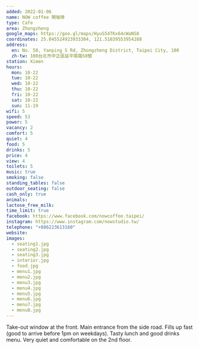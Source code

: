 ```yaml
---
added: 2022-01-06
name: NOW coffee 鬧咖啡
type: Cafe
area: Zhongzheng
google_maps: https://goo.gl/maps/HyuS54TKx64cWaNS8
coordinates: 25.045524923933304, 121.51039553954288
address:
  en: No. 58, Yanping S Rd, Zhongzheng District, Taipei City, 100
  zh-tw: 100台北市中正區延平南路58號
station: Ximen
hours:
  mon: 10-22
  tue: 10-22
  wed: 10-22
  thu: 10-22
  fri: 10-22
  sat: 10-22
  sun: 11-19
wifi: 5
speed: 53
power: 5
vacancy: 2
comfort: 5
quiet: 4
food: 5
drinks: 5
price: 4
view: 4
toilets: 5
music: true
smoking: false
standing_tables: false
outdoor_seating: false
cash_only: true
animals: 
lactose_free_milk: 
time_limit: true
facebook: https://www.facebook.com/nowcoffee.taipei/
instagram: https://www.instagram.com/nowstudio.tw/
telephone: "+886223613160"
website: 
images:
  - seating1.jpg
  - seating2.jpg
  - seating3.jpg
  - interior.jpg
  - food.jpg
  - menu1.jpg
  - menu2.jpg
  - menu3.jpg
  - menu4.jpg
  - menu5.jpg
  - menu6.jpg
  - menu7.jpg
  - menu8.jpg
---
```


Take-out window at the front. Main entrance from the side road. Fills up fast (good to arrive before 1pm on weekdays). Tasty lunch and good drinks menu. Very quiet and comfortable on the 2nd floor.
